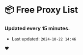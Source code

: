 # :package: Free Proxy List
### Updated every 15 minutes.

- Last updated: `2024-10-22 14:46`

:heart:
